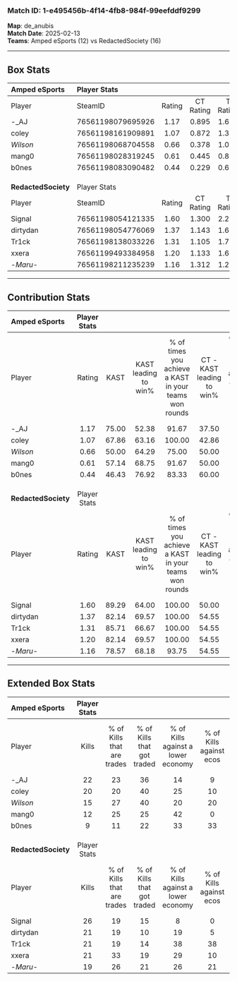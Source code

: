### Match ID: 1-e495456b-4f14-4fb8-984f-99eefddf9299  
**Map**: de_anubis  
**Match Date**: 2025-02-13  
**Teams**: Amped eSports (12) vs RedactedSociety (16)  

---  

## Box Stats  

| **Amped eSports**   | Player Stats      |        |           |          |       |       |       |         |        |      |     |
| :- | :- | :-: | :-: | :-: | :-: | :-: | :-: | :-: | :-: | :-: | :-: |
| Player              | SteamID           | Rating | CT Rating | T Rating | KAST  |  ADR  | Kills | Assists | Deaths | K/D  | HS% |
| -_AJ                | 76561198079695926 |  1.17  |   0.895   |  1.693   | 75.00 | 89.1  |  22   |    5    |   22   | 1.00 | 59  |
| coley               | 76561198161909891 |  1.07  |   0.872   |  1.383   | 67.86 | 90.4  |  20   |    7    |   22   | 0.91 | 60  |
| _Wilson_            | 76561198068704558 |  0.66  |   0.378   |  1.016   | 50.00 | 65.2  |  15   |    6    |   24   | 0.63 | 60  |
| mang0               | 76561198028319245 |  0.61  |   0.445   |  0.857   | 57.14 | 51.3  |  12   |    4    |   22   | 0.55 | 58  |
| b0nes               | 76561198083090482 |  0.44  |   0.229   |  0.692   | 46.43 | 36.0  |   9   |    2    |   19   | 0.47 | 77  |
|                     |                   |        |           |          |       |       |       |         |        |      |     |
|                     |                   |        |           |          |       |       |       |         |        |      |     |
|                     |                   |        |           |          |       |       |       |         |        |      |     |
| **RedactedSociety** | Player Stats      |        |           |          |       |       |       |         |        |      |     |
| Player              | SteamID           | Rating | CT Rating | T Rating | KAST  |  ADR  | Kills | Assists | Deaths | K/D  | HS% |
| Signal              | 76561198054121335 |  1.60  |   1.300   |  2.204   | 89.29 | 104.8 |  26   |   10    |   15   | 1.73 | 26  |
| dirtydan            | 76561198054776069 |  1.37  |   1.143   |  1.626   | 82.14 | 84.0  |  21   |    5    |   12   | 1.75 | 23  |
| Tr1ck               | 76561198138033226 |  1.31  |   1.105   |  1.754   | 85.71 | 79.5  |  21   |    7    |   16   | 1.31 | 42  |
| xxera               | 76561199493384958 |  1.20  |   1.133   |  1.679   | 82.14 | 74.3  |  21   |    3    |   19   | 1.11 | 33  |
| -_Maru_-            | 76561198211235239 |  1.16  |   1.312   |  1.226   | 78.57 | 70.9  |  19   |    9    |   17   | 1.12 | 57  |
---  

## Contribution Stats  

| **Amped eSports**   | Player Stats |       |                      |                                                        |                           |                                                             |                          |                                                            |
| :- | :-: | :-: | :-: | :-: | :-: | :-: | :-: | :-: |
| Player              |    Rating    | KAST  | KAST leading to win% | % of times you achieve a KAST in your teams won rounds | CT - KAST leading to win% | CT - % of times you achieve a KAST in your teams won rounds | T - KAST leading to win% | T - % of times you achieve a KAST in your teams won rounds |
| -_AJ                |     1.17     | 75.00 |        52.38         |                         91.67                          |           37.50           |                           100.00                            |          61.54           |                           88.89                            |
| coley               |     1.07     | 67.86 |        63.16         |                         100.00                         |           42.86           |                           100.00                            |          75.00           |                           100.00                           |
| _Wilson_            |     0.66     | 50.00 |        64.29         |                         75.00                          |           50.00           |                           100.00                            |          75.00           |                           66.67                            |
| mang0               |     0.61     | 57.14 |        68.75         |                         91.67                          |           50.00           |                           100.00                            |          80.00           |                           88.89                            |
| b0nes               |     0.44     | 46.43 |        76.92         |                         83.33                          |           60.00           |                           100.00                            |          87.50           |                           77.78                            |
|                     |              |       |                      |                                                        |                           |                                                             |                          |                                                            |
|                     |              |       |                      |                                                        |                           |                                                             |                          |                                                            |
|                     |              |       |                      |                                                        |                           |                                                             |                          |                                                            |
| **RedactedSociety** | Player Stats |       |                      |                                                        |                           |                                                             |                          |                                                            |
| Player              |    Rating    | KAST  | KAST leading to win% | % of times you achieve a KAST in your teams won rounds | CT - KAST leading to win% | CT - % of times you achieve a KAST in your teams won rounds | T - KAST leading to win% | T - % of times you achieve a KAST in your teams won rounds |
| Signal              |     1.60     | 89.29 |        64.00         |                         100.00                         |           50.00           |                           100.00                            |          76.92           |                           100.00                           |
| dirtydan            |     1.37     | 82.14 |        69.57         |                         100.00                         |           54.55           |                           100.00                            |          83.33           |                           100.00                           |
| Tr1ck               |     1.31     | 85.71 |        66.67         |                         100.00                         |           54.55           |                           100.00                            |          76.92           |                           100.00                           |
| xxera               |     1.20     | 82.14 |        69.57         |                         100.00                         |           54.55           |                           100.00                            |          83.33           |                           100.00                           |
| -_Maru_-            |     1.16     | 78.57 |        68.18         |                         93.75                          |           54.55           |                           100.00                            |          81.82           |                           90.00                            |
---  

## Extended Box Stats  

| **Amped eSports**   | Player Stats |                            |                            |                                    |                         |                              |                                 |        |                             |                                     |                          |                               |                            |
| :- | :-: | :-: | :-: | :-: | :-: | :-: | :-: | :-: | :-: | :-: | :-: | :-: | :-: |
| Player              |    Kills     | % of Kills that are trades | % of Kills that got traded | % of Kills against a lower economy | % of Kills against ecos | % of Kills that are flawless | % of Kills that are close duels | Deaths | % of Deaths that get traded | % of Deaths against a lower economy | % of Deaths against ecos | % of Deaths that are flawless | % of Deaths that are close |
| -_AJ                |      22      |             23             |             36             |                 14                 |            9            |              55              |                5                |   22   |             18              |                 18                  |            5             |              55               |             5              |
| coley               |      20      |             20             |             40             |                 25                 |           10            |              65              |               10                |   22   |             18              |                 14                  |            5             |              50               |             5              |
| _Wilson_            |      15      |             27             |             40             |                 20                 |           20            |              53              |                7                |   24   |             13              |                 13                  |            0             |              58               |             8              |
| mang0               |      12      |             25             |             25             |                 42                 |            0            |              58              |                8                |   22   |             18              |                  9                  |            0             |              77               |             5              |
| b0nes               |      9       |             11             |             22             |                 33                 |           33            |              67              |                0                |   19   |             11              |                 11                  |            0             |              84               |             5              |
|                     |              |                            |                            |                                    |                         |                              |                                 |        |                             |                                     |                          |                               |                            |
|                     |              |                            |                            |                                    |                         |                              |                                 |        |                             |                                     |                          |                               |                            |
|                     |              |                            |                            |                                    |                         |                              |                                 |        |                             |                                     |                          |                               |                            |
| **RedactedSociety** | Player Stats |                            |                            |                                    |                         |                              |                                 |        |                             |                                     |                          |                               |                            |
| Player              |    Kills     | % of Kills that are trades | % of Kills that got traded | % of Kills against a lower economy | % of Kills against ecos | % of Kills that are flawless | % of Kills that are close duels | Deaths | % of Deaths that get traded | % of Deaths against a lower economy | % of Deaths against ecos | % of Deaths that are flawless | % of Deaths that are close |
| Signal              |      26      |             19             |             15             |                 8                  |            0            |              77              |                0                |   15   |             40              |                 13                  |            7             |              53               |             7              |
| dirtydan            |      21      |             19             |             10             |                 19                 |            5            |              52              |               10                |   12   |              0              |                  8                  |            8             |              67               |             0              |
| Tr1ck               |      21      |             19             |             14             |                 38                 |           38            |              62              |               10                |   16   |             31              |                  6                  |            6             |              63               |             13             |
| xxera               |      21      |             33             |             19             |                 29                 |           10            |              62              |               10                |   19   |             53              |                  0                  |            0             |              47               |             5              |
| -_Maru_-            |      19      |             26             |             21             |                 26                 |           21            |              63              |                0                |   17   |             35              |                  6                  |            0             |              65               |             6              |
